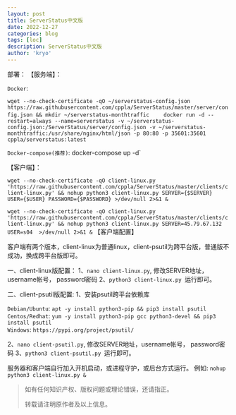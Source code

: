 ```yaml
---
layout: post
title: ServerStatus中文版
date: 2022-12-27
categories: blog
tags: [loc]
description: ServerStatus中文版
author: 'kryo'
---
```


部署：
【服务端】：

`Docker`:     

`wget --no-check-certificate -qO ~/serverstatus-config.json https://raw.githubusercontent.com/cppla/ServerStatus/master/server/config.json && mkdir ~/serverstatus-monthtraffic    `
`docker run -d --restart=always --name=serverstatus -v ~/serverstatus-config.json:/ServerStatus/server/config.json -v ~/serverstatus-monthtraffic:/usr/share/nginx/html/json -p 80:80 -p 35601:35601 cppla/serverstatus:latest     `

`Docker-compose(推荐)`: docker-compose up -d`

【客户端】：

`wget --no-check-certificate -qO client-linux.py 'https://raw.githubusercontent.com/cppla/ServerStatus/master/clients/client-linux.py' && nohup python3 client-linux.py SERVER={$SERVER} USER={$USER} PASSWORD={$PASSWORD} >/dev/null 2>&1 &`

`wget --no-check-certificate -qO client-linux.py 'https://raw.githubusercontent.com/cppla/ServerStatus/master/clients/client-linux.py' && nohup python3 client-linux.py SERVER=45.79.67.132 USER=s04  >/dev/null 2>&1 &`
【客户端配置】

客户端有两个版本，client-linux为普通linux，client-psutil为跨平台版，普通版不成功，换成跨平台版即可。

一、client-linux版配置：
1、`nano client-linux.py`, 修改SERVER地址，username帐号， password密码
2、`python3 client-linux.py `运行即可。

二、client-psutil版配置:
1、安装psutil跨平台依赖库

`Debian/Ubuntu`: `apt -y install python3-pip && pip3 install psutil`   
`Centos/Redhat`: `yum -y install python3-pip gcc python3-devel && pip3 install psutil`      
`Windows`: `https://pypi.org/project/psutil/ `

2、`nano client-psutil.py`, 修改SERVER地址，username帐号， password密码
3、`python3 client-psutil.py `运行即可。

服务器和客户端自行加入开机启动，或进程守护，或后台方式运行。 例如: `nohup python3 client-linux.py &`

> 如有任何知识产权、版权问题或理论错误，还请指正。
>
> 转载请注明原作者及以上信息。
